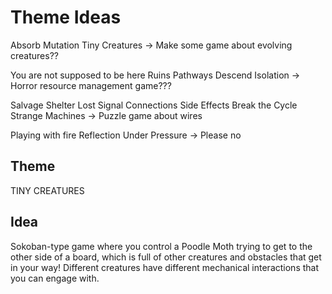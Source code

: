 # Theme Ideas

Absorb
Mutation
Tiny Creatures
-> Make some game about evolving creatures??

You are not supposed to be here
Ruins
Pathways
Descend
Isolation
-> Horror resource management game???

Salvage
Shelter
Lost Signal
Connections
Side Effects
Break the Cycle
Strange Machines
-> Puzzle game about wires

Playing with fire
Reflection
Under Pressure
-> Please no

## Theme

TINY CREATURES

## Idea

Sokoban-type game where you control a Poodle Moth trying to get to the other side of a board, which is full of other creatures and obstacles that get in your way! Different creatures have different mechanical interactions that you can engage with.
